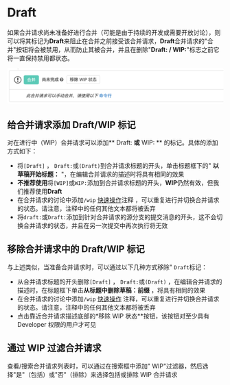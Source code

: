 # Draft[](#draft "Permalink")

如果合并请求尚未准备好进行合并（可能是由于持续的开发或需要开放讨论），则可以将其标记为**Draft**来阻止在合并之前接受该合并请求，**Draft**合并请求的"合并"按钮将会被禁用，从而防止其被合并，并且在删除"**Draft: / WIP:**"标志之前它将一直保持禁用都状态。

[![Blocked Merge Button](/docs/img/draft_blocked_merge_button_v13_2.png)](/docs/img/draft_blocked_merge_button_v13_2.png)

## 给合并请求添加 Draft/WIP 标记[](#adding-the-draft-flag-to-a-merge-request "Permalink")

对在进行中（WIP）合并请求可以添加** Draft: **或** WIP: ** 的标记。具体的添加方式如下：

*   将`[Draft]` ， `Draft:`或`(Draft)`到合并请求标题的开头，单击标题框下的" **以草稿开始标题：** "，在编辑合并请求的描述时将具有相同的效果
*   **不推荐使用**将`[WIP]`或`WIP:`添加到合并请求标题的开头，**WIP**仍然有效，但我们推荐使用**Draft**
*   在合并请求的讨论中添加`/wip` [快速操作](/docs/user/project/quick-actions#quick-actions-for-issues-merge-requests-and-epics)注释 ，可以重复进行并切换合并请求的状态。请注意，注释中的任何其他文本都将被丢弃
*   将`draft:`或`Draft:`添加到针对合并请求的源分支的提交消息的开头，这不会切换合并请求的状态，并且在另一次提交中再次执行将无效

## 移除合并请求中的 Draft/WIP 标记[](#removing-the-draft-flag-from-a-merge-request "Permalink")

与上述类似，当准备合并请求时，可以通过以下几种方式移除" `Draft`标记：

*   从合并请求标题的开头删除`[Draft]` ， `Draft:`或`(Draft)` ，在编辑合并请求的描述时，在标题框下单击**从标题中删除草稿：前缀** ，将具有相同的效果
*   在合并请求的讨论中添加`/wip` [快速操作](/docs/user/project/quick-actions#quick-actions-for-issues-merge-requests-and-epics) 注释，可以重复进行并切换合并请求的状态。请注意，注释中的任何其他文本都将被丢弃
*   点击靠近合并请求描述底部的*移除 WIP 状态**按钮，该按钮对至少具有 Developer 权限的用户才可见

## 通过 WIP 过滤合并请求[](#includingexcluding-wip-merge-requests-when-searching "Permalink")

查看/搜索合并请求列表时，可以通过在搜索框中添加" WIP"过滤器，然后选择"是"（包括）或"否"（排除）来选择包括或排除 WIP 合并请求 